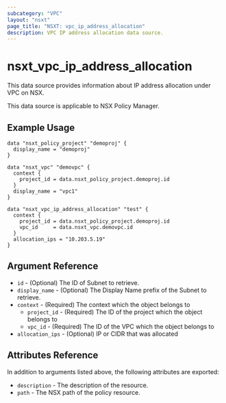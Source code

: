 ```yaml
---
subcategory: "VPC"
layout: "nsxt"
page_title: "NSXT: vpc_ip_address_allocation"
description: VPC IP address allocation data source.
---
```


# nsxt_vpc_ip_address_allocation

This data source provides information about IP address allocation under VPC on NSX.

This data source is applicable to NSX Policy Manager.

## Example Usage

```hcl
data "nsxt_policy_project" "demoproj" {
  display_name = "demoproj"
}

data "nsxt_vpc" "demovpc" {
  context {
    project_id = data.nsxt_policy_project.demoproj.id
  }
  display_name = "vpc1"
}

data "nsxt_vpc_ip_address_allocation" "test" {
  context {
    project_id = data.nsxt_policy_project.demoproj.id
    vpc_id     = data.nsxt_vpc.demovpc.id
  }
  allocation_ips = "10.203.5.19"
}
```

## Argument Reference

* `id` - (Optional) The ID of Subnet to retrieve.
* `display_name` - (Optional) The Display Name prefix of the Subnet to retrieve.
* `context` - (Required) The context which the object belongs to
    * `project_id` - (Required) The ID of the project which the object belongs to
    * `vpc_id` - (Required) The ID of the VPC which the object belongs to
* `allocation_ips` - (Optional) IP or CIDR that was allocated

## Attributes Reference

In addition to arguments listed above, the following attributes are exported:

* `description` - The description of the resource.
* `path` - The NSX path of the policy resource.
